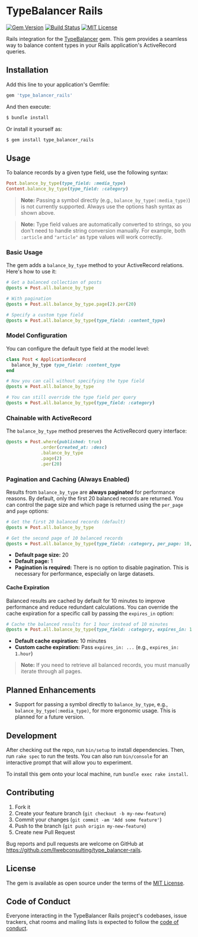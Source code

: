 # TypeBalancer Rails

[![Gem Version](https://badge.fury.io/rb/type_balancer_rails.svg)](https://badge.fury.io/rb/type_balancer_rails)
[![Build Status](https://github.com/llwebconsulting/type_balancer-rails/workflows/CI/badge.svg)](https://github.com/llwebconsulting/type_balancer-rails/actions)
[![MIT License](https://img.shields.io/badge/license-MIT-blue.svg)](LICENSE)

Rails integration for the [TypeBalancer](https://github.com/llwebconsulting/type_balancer) gem. This gem provides a seamless way to balance content types in your Rails application's ActiveRecord queries.

## Installation

Add this line to your application's Gemfile:

```ruby
gem 'type_balancer_rails'
```

And then execute:

```bash
$ bundle install
```

Or install it yourself as:

```bash
$ gem install type_balancer_rails
```

## Usage

To balance records by a given type field, use the following syntax:

```ruby
Post.balance_by_type(type_field: :media_type)
Content.balance_by_type(type_field: :category)
```

> **Note:** Passing a symbol directly (e.g., `balance_by_type(:media_type)`) is not currently supported. Always use the options hash syntax as shown above.

> **Note:** Type field values are automatically converted to strings, so you don't need to handle string conversion manually. For example, both `:article` and `"article"` as type values will work correctly.

### Basic Usage

The gem adds a `balance_by_type` method to your ActiveRecord relations. Here's how to use it:

```ruby
# Get a balanced collection of posts
@posts = Post.all.balance_by_type

# With pagination
@posts = Post.all.balance_by_type.page(2).per(20)

# Specify a custom type field
@posts = Post.all.balance_by_type(type_field: :content_type)
```

### Model Configuration

You can configure the default type field at the model level:

```ruby
class Post < ApplicationRecord
  balance_by_type type_field: :content_type
end

# Now you can call without specifying the type field
@posts = Post.all.balance_by_type

# You can still override the type field per query
@posts = Post.all.balance_by_type(type_field: :category)
```

### Chainable with ActiveRecord

The `balance_by_type` method preserves the ActiveRecord query interface:

```ruby
@posts = Post.where(published: true)
             .order(created_at: :desc)
             .balance_by_type
             .page(2)
             .per(20)
```

### Pagination and Caching (Always Enabled)

Results from `balance_by_type` are **always paginated** for performance reasons. By default, only the first 20 balanced records are returned. You can control the page size and which page is returned using the `per_page` and `page` options:

```ruby
# Get the first 20 balanced records (default)
@posts = Post.all.balance_by_type

# Get the second page of 10 balanced records
@posts = Post.all.balance_by_type(type_field: :category, per_page: 10, page: 2)
```

- **Default page size:** 20
- **Default page:** 1
- **Pagination is required:** There is no option to disable pagination. This is necessary for performance, especially on large datasets.

#### Cache Expiration

Balanced results are cached by default for 10 minutes to improve performance and reduce redundant calculations. You can override the cache expiration for a specific call by passing the `expires_in` option:

```ruby
# Cache the balanced results for 1 hour instead of 10 minutes
@posts = Post.all.balance_by_type(type_field: :category, expires_in: 1.hour)
```

- **Default cache expiration:** 10 minutes
- **Custom cache expiration:** Pass `expires_in: ...` (e.g., `expires_in: 1.hour`)

> **Note:** If you need to retrieve all balanced records, you must manually iterate through all pages.

## Planned Enhancements

- Support for passing a symbol directly to `balance_by_type`, e.g., `balance_by_type(:media_type)`, for more ergonomic usage. This is planned for a future version.

## Development

After checking out the repo, run `bin/setup` to install dependencies. Then, run `rake spec` to run the tests. You can also run `bin/console` for an interactive prompt that will allow you to experiment.

To install this gem onto your local machine, run `bundle exec rake install`.

## Contributing

1. Fork it
2. Create your feature branch (`git checkout -b my-new-feature`)
3. Commit your changes (`git commit -am 'Add some feature'`)
4. Push to the branch (`git push origin my-new-feature`)
5. Create new Pull Request

Bug reports and pull requests are welcome on GitHub at https://github.com/llwebconsulting/type_balancer-rails.

## License

The gem is available as open source under the terms of the [MIT License](https://opensource.org/licenses/MIT).

## Code of Conduct

Everyone interacting in the TypeBalancer Rails project's codebases, issue trackers, chat rooms and mailing lists is expected to follow the [code of conduct](CODE_OF_CONDUCT.md).
